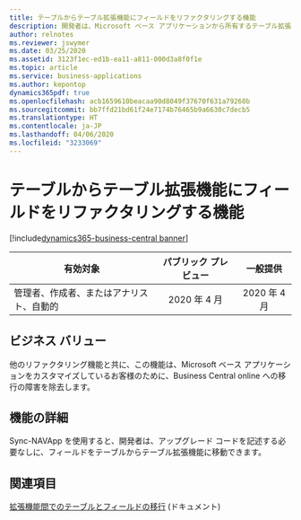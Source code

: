 ```yaml
---
title: テーブルからテーブル拡張機能にフィールドをリファクタリングする機能
description: 開発者は、Microsoft ベース アプリケーションから所有するテーブル拡張機能にカスタマイズをリファクタリングできます
author: relnotes
ms.reviewer: jswymer
ms.date: 03/25/2020
ms.assetid: 3123f1ec-ed1b-ea11-a811-000d3a8f0f1e
ms.topic: article
ms.service: business-applications
ms.author: kepontop
dynamics365pdf: true
ms.openlocfilehash: acb1659610beacaa90d8049f37670f631a79260b
ms.sourcegitcommit: bb7ffd21bd61f24e7174b76465b9a6630c7decb5
ms.translationtype: HT
ms.contentlocale: ja-JP
ms.lasthandoff: 04/06/2020
ms.locfileid: "3233069"
---
```

# <a name="ability-to-refactor-a-field-from-a-table-to-a-table-extension"></a>テーブルからテーブル拡張機能にフィールドをリファクタリングする機能
[!include[dynamics365-business-central banner](../includes/dynamics365-business-central.md)]

| 有効対象    |  パブリック プレビュー | 一般提供 | 
| ---------- | :----------: |:----------: |
|管理者、作成者、またはアナリスト、自動的|2020 年 4 月| 2020 年 4 月|


## <a name="business-value"></a>ビジネス バリュー
<!-- bv start -->
他のリファクタリング機能と共に、この機能は、Microsoft ベース アプリケーションをカスタマイズしているお客様のために、Business Central online への移行の障害を除去します。
<!-- bv end -->



## <a name="feature-details"></a>機能の詳細
<!--feature detail start -->
Sync-NAVApp を使用すると、開発者は、アップグレード コードを記述する必要なしに、フィールドをテーブルからテーブル拡張機能に移動できます。
<!--feature detail end -->










## <a name="see-also"></a>関連項目


<!--docs start-->
[拡張機能間でのテーブルとフィールドの移行](https://docs.microsoft.com/dynamics365/business-central/dev-itpro/developer/devenv-migrate-table-fields) (ドキュメント)
<!--docs end-->

